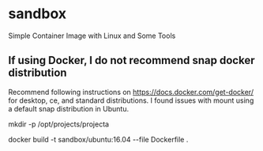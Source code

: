 # sandbox
Simple Container Image with Linux and Some Tools

## If using Docker, I do not recommend snap docker distribution
Recommend following instructions on https://docs.docker.com/get-docker/ for desktop, ce, and standard distributions. I found issues with mount using a default snap distribution in Ubuntu.

mkdir -p /opt/projects/projecta



docker build -t sandbox/ubuntu:16.04 --file Dockerfile .
